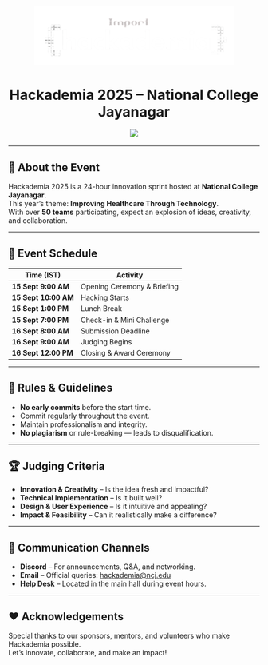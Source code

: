 <p align="center">
  <img src="https://github.com/NCJ-Hackademia/Assets/blob/main/Hackademia-Logo%20(1).png?raw=true" alt="Hackademia Logo" width="400"/>
</p>

<h1 align="center">Hackademia 2025 – National College Jayanagar</h1>

<!-- Countdown Badge Section -->
<p align="center">
  <img src="https://img.shields.io/badge/Countdown-30%20Days%20to%20Go-ff69b4?style=for-the-badge">
</p>
<!-- End Countdown Badge Section -->

---

## 🚀 About the Event

Hackademia 2025 is a 24-hour innovation sprint hosted at **National College Jayanagar**.  
This year’s theme: **Improving Healthcare Through Technology**.  
With over **50 teams** participating, expect an explosion of ideas, creativity, and collaboration.

---

## 📅 Event Schedule

| Time (IST)       | Activity                          |
|------------------|-----------------------------------|
| **15 Sept 9:00 AM** | Opening Ceremony & Briefing       |
| **15 Sept 10:00 AM**| Hacking Starts                   |
| **15 Sept 1:00 PM** | Lunch Break                      |
| **15 Sept 7:00 PM** | Check-in & Mini Challenge         |
| **16 Sept 8:00 AM** | Submission Deadline               |
| **16 Sept 9:00 AM** | Judging Begins                    |
| **16 Sept 12:00 PM**| Closing & Award Ceremony          |

---

## 📜 Rules & Guidelines

- **No early commits** before the start time.
- Commit regularly throughout the event.
- Maintain professionalism and integrity.
- **No plagiarism** or rule-breaking — leads to disqualification.

---

## 🏆 Judging Criteria

- **Innovation & Creativity** – Is the idea fresh and impactful?
- **Technical Implementation** – Is it built well?
- **Design & User Experience** – Is it intuitive and appealing?
- **Impact & Feasibility** – Can it realistically make a difference?

---

## 📢 Communication Channels

- **Discord** – For announcements, Q&A, and networking.
- **Email** – Official queries: hackademia@ncj.edu
- **Help Desk** – Located in the main hall during event hours.

---

## ❤️ Acknowledgements

Special thanks to our sponsors, mentors, and volunteers who make Hackademia possible.  
Let’s innovate, collaborate, and make an impact!
